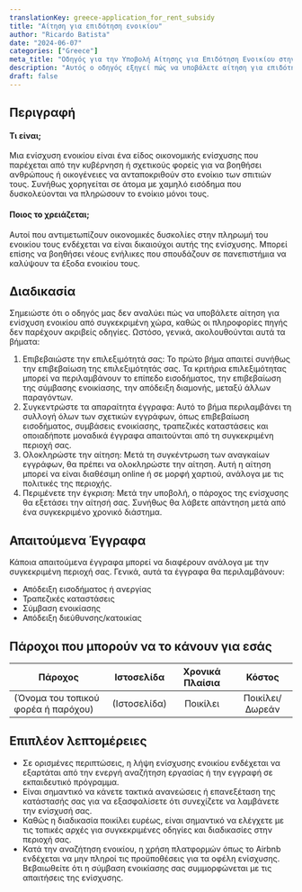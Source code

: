 ```yaml
---
translationKey: greece-application_for_rent_subsidy
title: "Αίτηση για επιδότηση ενοικίου"
author: "Ricardo Batista"
date: "2024-06-07"
categories: ["Greece"]
meta_title: "Οδηγός για την Υποβολή Αίτησης για Επιδότηση Ενοικίου στην Ελλάδα"
description: "Αυτός ο οδηγός εξηγεί πώς να υποβάλετε αίτηση για επιδότηση ενοικίου στην Ελλάδα, συμπεριλαμβανομένων των απαραίτητων εγγράφων και των βημάτων."
draft: false
---
```


## Περιγραφή
#### Τι είναι;
Μια ενίσχυση ενοικίου είναι ένα είδος οικονομικής ενίσχυσης που παρέχεται από την κυβέρνηση ή σχετικούς φορείς για να βοηθήσει ανθρώπους ή οικογένειες να ανταποκριθούν στο ενοίκιο των σπιτιών τους. Συνήθως χορηγείται σε άτομα με χαμηλό εισόδημα που δυσκολεύονται να πληρώσουν το ενοίκιο μόνοι τους.
#### Ποιος το χρειάζεται;
Αυτοί που αντιμετωπίζουν οικονομικές δυσκολίες στην πληρωμή του ενοικίου τους ενδέχεται να είναι δικαιούχοι αυτής της ενίσχυσης. Μπορεί επίσης να βοηθήσει νέους ενήλικες που σπουδάζουν σε πανεπιστήμια να καλύψουν τα έξοδα ενοικίου τους.

## Διαδικασία
Σημειώστε ότι ο οδηγός μας δεν αναλύει πώς να υποβάλετε αίτηση για ενίσχυση ενοικίου από συγκεκριμένη χώρα, καθώς οι πληροφορίες πηγής δεν παρέχουν ακριβείς οδηγίες. Ωστόσο, γενικά, ακολουθούνται αυτά τα βήματα:

1. Επιβεβαιώστε την επιλεξιμότητά σας: Το πρώτο βήμα απαιτεί συνήθως την επιβεβαίωση της επιλεξιμότητάς σας. Τα κριτήρια επιλεξιμότητας μπορεί να περιλαμβάνουν το επίπεδο εισοδήματος, την επιβεβαίωση της σύμβασης ενοικίασης, την απόδειξη διαμονής, μεταξύ άλλων παραγόντων.
2. Συγκεντρώστε τα απαραίτητα έγγραφα: Αυτό το βήμα περιλαμβάνει τη συλλογή όλων των σχετικών εγγράφων, όπως επιβεβαίωση εισοδήματος, συμβάσεις ενοικίασης, τραπεζικές καταστάσεις και οποιαδήποτε μοναδικά έγγραφα απαιτούνται από τη συγκεκριμένη περιοχή σας.
3. Ολοκληρώστε την αίτηση: Μετά τη συγκέντρωση των αναγκαίων εγγράφων, θα πρέπει να ολοκληρώστε την αίτηση. Αυτή η αίτηση μπορεί να είναι διαθέσιμη online ή σε μορφή χαρτιού, ανάλογα με τις πολιτικές της περιοχής.
4. Περιμένετε την έγκριση: Μετά την υποβολή, ο πάροχος της ενίσχυσης θα εξετάσει την αίτησή σας. Συνήθως θα λάβετε απάντηση μετά από ένα συγκεκριμένο χρονικό διάστημα.

## Απαιτούμενα Έγγραφα
Κάποια απαιτούμενα έγγραφα μπορεί να διαφέρουν ανάλογα με την συγκεκριμένη περιοχή σας. Γενικά, αυτά τα έγγραφα θα περιλαμβάνουν:

- Απόδειξη εισοδήματος ή ανεργίας
- Τραπεζικές καταστάσεις
- Σύμβαση ενοικίασης
- Απόδειξη διεύθυνσης/κατοικίας

## Πάροχοι που μπορούν να το κάνουν για εσάς

| Πάροχος        |     Ιστοσελίδα     |     Χρονικά Πλαίσια    |       Κόστος      |
| --------------- | --------------- |  :-------------: | :-------------: |
| (Όνομα του τοπικού φορέα ή παρόχου)      |  (Ιστοσελίδα)       |      Ποικίλει      |        Ποικίλει/Δωρεάν       |

## Επιπλέον λεπτομέρειες
- Σε ορισμένες περιπτώσεις, η λήψη ενίσχυσης ενοικίου ενδέχεται να εξαρτάται από την ενεργή αναζήτηση εργασίας ή την εγγραφή σε εκπαιδευτικό πρόγραμμα.
- Είναι σημαντικό να κάνετε τακτικά ανανεώσεις ή επανεξέταση της κατάστασής σας για να εξασφαλίσετε ότι συνεχίζετε να λαμβάνετε την ενίσχυσή σας.
- Καθώς η διαδικασία ποικίλει ευρέως, είναι σημαντικό να ελέγχετε με τις τοπικές αρχές για συγκεκριμένες οδηγίες και διαδικασίες στην περιοχή σας.
- Κατά την αναζήτηση ενοικίου, η χρήση πλατφορμών όπως το Airbnb ενδέχεται να μην πληροί τις προϋποθέσεις για τα οφέλη ενίσχυσης. Βεβαιωθείτε ότι η σύμβαση ενοικίασης σας συμμορφώνεται με τις απαιτήσεις της ενίσχυσης.